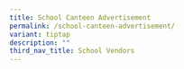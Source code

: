 ```yaml
---
title: School Canteen Advertisement
permalink: /school-canteen-advertisement/
variant: tiptap
description: ""
third_nav_title: School Vendors
---
```

